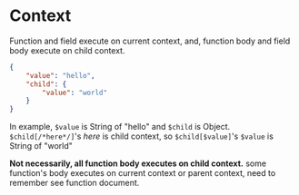 # Context
Function and field execute on current context, and, function body and field body execute on child context. 

```json
{
    "value": "hello",
    "child": {
        "value": "world"
    }
}
```
In example, `$value` is String of "hello" and `$child` is Object. `$child[/*here*/]`'s *here* is child context, so `$child[$value]`'s `$value` is String of "world"

**Not necessarily, all function body executes on child context.** some function's body executes on current context or parent context, need to remember see function document.